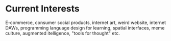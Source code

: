 # Current Interests
E-commerce, consumer social products, internet art, weird website, internet DAWs, programming language design for learning, spatial interfaces, meme culture, augmented itelligence, "tools for thought" etc. 

